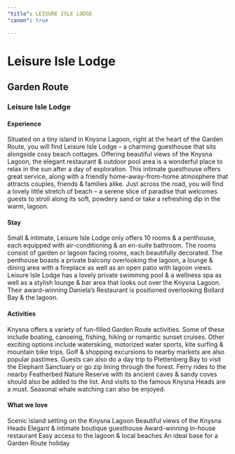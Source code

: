 ```yaml
---
"title": LEISURE ISLE LODGE
"canon": true

---
```


# Leisure Isle Lodge
## Garden Route
### Leisure Isle Lodge

#### Experience
Situated on a tiny island in Knysna Lagoon, right at the heart of the Garden Route, you will find Leisure Isle Lodge – a charming guesthouse that sits alongside cosy beach cottages.
Offering beautiful views of the Knysna Lagoon, the elegant restaurant &amp; outdoor pool area is a wonderful place to relax in the sun after a day of exploration.
This intimate guesthouse offers great service, along with a friendly home-away-from-home atmosphere that attracts couples, friends &amp; families alike.
Just across the road, you will find a lovely little stretch of beach – a serene slice of paradise that welcomes guests to stroll along its soft, powdery sand or take a refreshing dip in the warm, lagoon.

#### Stay
Small &amp; intimate, Leisure Isle Lodge only offers 10 rooms &amp; a penthouse, each equipped with air-conditioning &amp; an en-suite bathroom.
The rooms consist of garden or lagoon facing rooms, each beautifully decorated.  The penthouse boasts a private balcony overlooking the lagoon, a lounge &amp; dining area with a fireplace as well as an open patio with lagoon views.
Leisure Isle Lodge has a lovely private swimming pool &amp; a wellness spa as well as a stylish lounge &amp; bar area that looks out over the Knysna Lagoon.  Their award-winning Daniela’s Restaurant is positioned overlooking Bollard Bay &amp; the lagoon.

#### Activities
Knysna offers a variety of fun-filled Garden Route activities.  Some of these include boating, canoeing, fishing, hiking or romantic sunset cruises.  Other exciting options include waterskiing, motorized water sports, kite surfing &amp; mountain bike trips.  Golf &amp; shopping excursions to nearby markets are also popular pastimes. 
Guests can also do a day trip to Plettenberg Bay to visit the Elephant Sanctuary or go zip lining through the forest.  Ferry rides to the nearby Featherbed Nature Reserve with its ancient caves &amp; sandy coves should also be added to the list.  And visits to the famous Knysna Heads are a must.
Seasonal whale watching can also be enjoyed.


#### What we love
Scenic island setting on the Knysna Lagoon
Beautiful views of the Knysna Heads
Elegant &amp; intimate boutique guesthouse
Award-winning in-house restaurant
Easy access to the lagoon &amp; local beaches
An ideal base for a Garden Route holiday